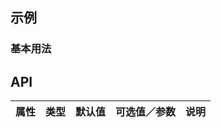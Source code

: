 ## 示例

### 基本用法

## API

| 属性 | 类型 | 默认值 | 可选值／参数 | 说明 |
| :--- | :--- | :----- | :----------- | :--- |

